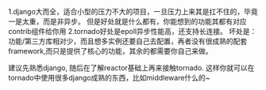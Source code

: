 1.django大而全，适合小型的压力不大的项目，一旦压力上来其是扛不住的，毕竟一是太重，而是非异步。 但是好处就是什么都有，你能想到的功能其都有对应contrib组件给你用
2.tornado好处是epoll异步性能高，还支持长连接。 坏处是：功能/第三方库相对少，而且想多实例还要自己去配置，再者没有很成熟的配套framework,而只是提供了核心的功能，其余的都需要你自己来做。


建议先熟悉django, 随后在了解reactor基础上再来接触tornado.  这样你就可以在tornado中使用很多django成熟的东西，比如middleware什么的~
